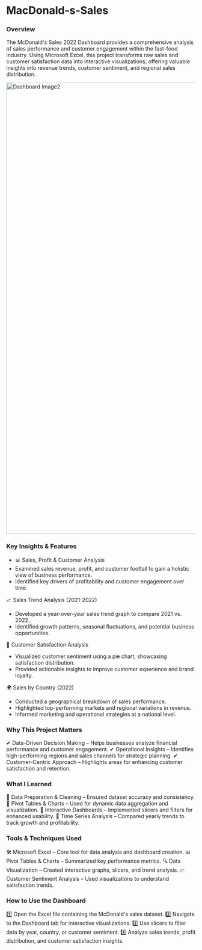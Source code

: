 # MacDonald-s-Sales

### Overview

The McDonald's Sales 2022 Dashboard provides a comprehensive analysis of sales performance and customer engagement within the fast-food industry. Using Microsoft Excel, this project transforms raw sales and customer satisfaction data into interactive visualizations, offering valuable insights into revenue trends, customer sentiment, and regional sales distribution.

<img width="1199" alt="Dashboard Image2" src="https://github.com/user-attachments/assets/e4eee247-7cbe-475e-b86f-3b2f611015f7" />

### Key Insights & Features
- 📊 Sales, Profit & Customer Analysis
- Examined sales revenue, profit, and customer footfall to gain a holistic view of business performance.
- Identified key drivers of profitability and customer engagement over time.

📈 Sales Trend Analysis (2021-2022)
- Developed a year-over-year sales trend graph to compare 2021 vs. 2022.
- Identified growth patterns, seasonal fluctuations, and potential business opportunities.

🎯 Customer Satisfaction Analysis
- Visualized customer sentiment using a pie chart, showcasing satisfaction distribution.
- Provided actionable insights to improve customer experience and brand loyalty.

🌍 Sales by Country (2022)
- Conducted a geographical breakdown of sales performance.
- Highlighted top-performing markets and regional variations in revenue.
- Informed marketing and operational strategies at a national level.

### Why This Project Matters

✔ Data-Driven Decision Making – Helps businesses analyze financial performance and customer engagement.
✔ Operational Insights – Identifies high-performing regions and sales channels for strategic planning.
✔ Customer-Centric Approach – Highlights areas for enhancing customer satisfaction and retention.

### What I Learned

📌 Data Preparation & Cleaning – Ensured dataset accuracy and consistency.
📌 Pivot Tables & Charts – Used for dynamic data aggregation and visualization.
📌 Interactive Dashboards – Implemented slicers and filters for enhanced usability.
📌 Time Series Analysis – Compared yearly trends to track growth and profitability.

### Tools & Techniques Used

🛠 Microsoft Excel – Core tool for data analysis and dashboard creation.
📊 Pivot Tables & Charts – Summarized key performance metrics.
🔍 Data Visualization – Created interactive graphs, slicers, and trend analysis.
📈 Customer Sentiment Analysis – Used visualizations to understand satisfaction trends.

### How to Use the Dashboard

1️⃣ Open the Excel file containing the McDonald's sales dataset.
2️⃣ Navigate to the Dashboard tab for interactive visualizations.
3️⃣ Use slicers to filter data by year, country, or customer sentiment.
4️⃣ Analyze sales trends, profit distribution, and customer satisfaction insights.
